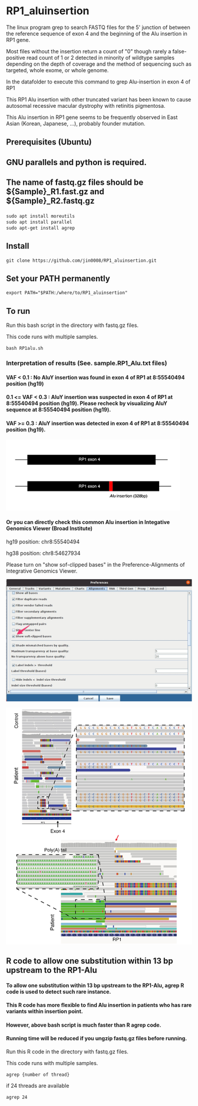 # RP1_aluinsertion

The linux program grep to search FASTQ files for the 5' junction of between the reference sequence of exon 4 and the beginning of the Alu insertion in RP1 gene.

Most files without the insertion return a count of "0" though rarely a false-positive read count of 1 or 2 detected in minority of wildtype samples depending on the depth of coverage and the method of sequencing such as targeted, whole exome, or whole genome.

In the datafolder to execute this command to grep Alu-insertion in exon 4 of RP1

This RP1 Alu insertion with other truncated variant has been known to cause autosomal recessive macular dystrophy with retinitis pigmentosa.

This Alu insertion in RP1 gene seems to be frequently observed in East Asian (Korean, Japanese, ...), probably founder mutation.


## Prerequisites (Ubuntu) 
## GNU parallels and python is required.
## The name of fastq.gz files should be ${Sample}_R1.fast.gz and ${Sample}_R2.fastq.gz

#### 
```
sudo apt install moreutils
sudo apt install parallel
sudo apt-get install agrep
```

## Install
```
git clone https://github.com/jin0008/RP1_aluinsertion.git
```

## Set your PATH permanently
```
export PATH="$PATH:/where/to/RP1_aluinsertion"
```

## To run

Run this bash script in the directory with fastq.gz files.

This code runs with multiple samples.

```
bash RP1alu.sh
```

### Interpretation of results (See. sample.RP1_Alu.txt files)

#### VAF < 0.1 : No AluY insertion was found in exon 4 of RP1 at 8:55540494 position (hg19)

#### 0.1 <= VAF < 0.3 : AluY insertion was suspected in exon 4 of RP1 at 8:55540494 position (hg19). Please recheck by visualizing AluY sequence at 8:55540494 position (hg19).

#### VAF >= 0.3 : AluY insertion was detected in exon 4 of RP1 at 8:55540494 position (hg19).

![alt text](https://github.com/jin0008/RP1_aluinsertion/blob/master/RP1.jpg?raw=true) 


#### Or you can directly check this common Alu insertion in Integative Genomics Viewer (Broad Institute)
hg19 position: chr8:55540494

hg38 position: chr8:54627934

Please turn on "show sof-clipped bases" in the Preference-Alignments of Integrative Genomics Viewer.

![alt text](https://github.com/jin0008/RP1_aluinsertion/blob/master/IGV.jpg?raw=true) 

![alt text](https://github.com/jin0008/RP1_aluinsertion/blob/master/AluinsertionIGV.jpg?raw=true)

## R code to allow one substitution within 13 bp upstream to the RP1-Alu
#### To allow one substitution within 13 bp upstream to the RP1-Alu, agrep R code is used to detect such rare instance. 
#### This R code has more flexible to find Alu insertion in patients who has rare variants within insertion point.
#### However, above bash script is much faster than R agrep code.
#### Running time will be reduced if you ungzip fastq.gz files before running.

Run this R code in the directory with fastq.gz files.

This code runs with multiple samples.

```
agrep {number of thread}
```

if 24 threads are available
```
agrep 24
```
